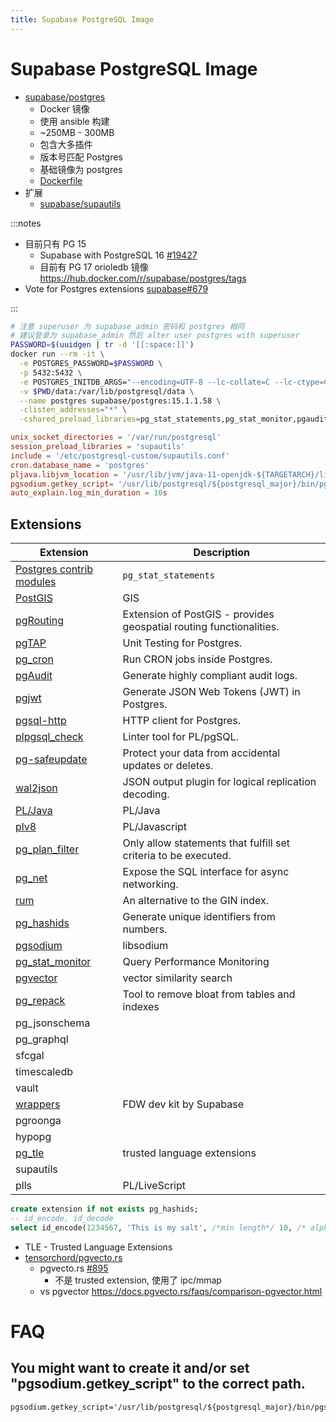 ```yaml
---
title: Supabase PostgreSQL Image
---
```


# Supabase PostgreSQL Image

- [supabase/postgres](https://github.com/supabase/postgres)
  - Docker 镜像
  - 使用 ansible 构建
  - ~250MB - 300MB
  - 包含大多插件
  - 版本号匹配 Postgres
  - 基础镜像为 postgres
  - [Dockerfile](https://github.com/supabase/postgres/blob/develop/Dockerfile)
- 扩展
  - [supabase/supautils](https://github.com/supabase/supautils)

:::notes

- 目前只有 PG 15
  - Supabase with PostgreSQL 16 [#19427](https://github.com/orgs/supabase/discussions/19427)
  - 目前有 PG 17 orioledb 镜像 https://hub.docker.com/r/supabase/postgres/tags
- Vote for Postgres extensions [supabase#679](https://github.com/orgs/supabase/discussions/679)

:::

```bash
# 注意 superuser 为 supabase_admin 密码和 postgres 相同
# 建议登录为 supabase_admin 然后 alter user postgres with superuser
PASSWORD=$(uuidgen | tr -d '[[:space:]]')
docker run --rm -it \
  -e POSTGRES_PASSWORD=$PASSWORD \
  -p 5432:5432 \
  -e POSTGRES_INITDB_ARGS="--encoding=UTF-8 --lc-collate=C --lc-ctype=C" \
  -v $PWD/data:/var/lib/postgresql/data \
  --name postgres supabase/postgres:15.1.1.58 \
  -clisten_addresses="*" \
  -cshared_preload_libraries=pg_stat_statements,pg_stat_monitor,pgaudit,plpgsql,plpgsql_check,pg_cron,pg_net,timescaledb,auto_explain,pg_tle
```

```conf
unix_socket_directories = '/var/run/postgresql'
session_preload_libraries = 'supautils'
include = '/etc/postgresql-custom/supautils.conf'
cron.database_name = 'postgres'
pljava.libjvm_location = '/usr/lib/jvm/java-11-openjdk-${TARGETARCH}/lib/server/libjvm.so'
pgsodium.getkey_script= '/usr/lib/postgresql/${postgresql_major}/bin/pgsodium_getkey.sh'
auto_explain.log_min_duration = 10s
```

## Extensions

| Extension                                                                        | Description                                                         |
| -------------------------------------------------------------------------------- | ------------------------------------------------------------------- |
| [Postgres contrib modules](https://www.postgresql.org/docs/current/contrib.html) | `pg_stat_statements`                                                |
| [PostGIS](https://postgis.net/)                                                  | GIS                                                                 |
| [pgRouting](https://pgrouting.org/)                                              | Extension of PostGIS - provides geospatial routing functionalities. |
| [pgTAP](https://pgtap.org/)                                                      | Unit Testing for Postgres.                                          |
| [pg_cron](https://github.com/citusdata/pg_cron)                                  | Run CRON jobs inside Postgres.                                      |
| [pgAudit](https://www.pgaudit.org/)                                              | Generate highly compliant audit logs.                               |
| [pgjwt](https://github.com/michelp/pgjwt)                                        | Generate JSON Web Tokens (JWT) in Postgres.                         |
| [pgsql-http](https://github.com/pramsey/pgsql-http)                              | HTTP client for Postgres.                                           |
| [plpgsql_check](https://github.com/okbob/plpgsql_check)                          | Linter tool for PL/pgSQL.                                           |
| [pg-safeupdate](https://github.com/eradman/pg-safeupdate)                        | Protect your data from accidental updates or deletes.               |
| [wal2json](https://github.com/eulerto/wal2json)                                  | JSON output plugin for logical replication decoding.                |
| [PL/Java](https://github.com/tada/pljava)                                        | PL/Java                                                             |
| [plv8](https://github.com/plv8/plv8)                                             | PL/Javascript                                                       |
| [pg_plan_filter](https://github.com/pgexperts/pg_plan_filter)                    | Only allow statements that fulfill set criteria to be executed.     |
| [pg_net](https://github.com/supabase/pg_net)                                     | Expose the SQL interface for async networking.                      |
| [rum](https://github.com/postgrespro/rum)                                        | An alternative to the GIN index.                                    |
| [pg_hashids](https://github.com/iCyberon/pg_hashids)                             | Generate unique identifiers from numbers.                           |
| [pgsodium](https://github.com/michelp/pgsodium)                                  | libsodium                                                           |
| [pg_stat_monitor](https://github.com/percona/pg_stat_monitor)                    | Query Performance Monitoring                                        |
| [pgvector](https://github.com/pgvector/pgvector)                                 | vector similarity search                                            |
| [pg_repack](https://github.com/reorg/pg_repack)                                  | Tool to remove bloat from tables and indexes                        |
| pg_jsonschema                                                                    |
| pg_graphql                                                                       |
| sfcgal                                                                           |
| timescaledb                                                                      |
| vault                                                                            |
| [wrappers](https://github.com/supabase/wrappers)                                 | FDW dev kit by Supabase                                             |
| pgroonga                                                                         |
| hypopg                                                                           |
| [pg_tle](https://github.com/aws/pg_tle)                                          | trusted language extensions                                         |
| supautils                                                                        |
| plls                                                                             | PL/LiveScript                                                       |

```sql
create extension if not exists pg_hashids;
-- id_encode, id_decode
select id_encode(1234567, 'This is my salt', /*min length*/ 10, /* alphabet */ 'abcdefghijABCDxFGHIJ1234567890');
```

- TLE - Trusted Language Extensions
- [tensorchord/pgvecto.rs](https://github.com/tensorchord/pgvecto.rs)
  - pgvecto.rs [#895](https://github.com/supabase/postgres/issues/895)
    - 不是 trusted extension, 使用了 ipc/mmap
  - vs pgvector
    https://docs.pgvecto.rs/faqs/comparison-pgvector.html

# FAQ

## You might want to create it and/or set "pgsodium.getkey_script" to the correct path.

```
pgsodium.getkey_script='/usr/lib/postgresql/${postgresql_major}/bin/pgsodium_getkey.sh'
```
